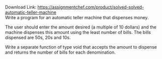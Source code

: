 Download Link: https://assignmentchef.com/product/solved-solved-automatic-teller-machine
<br>
Write a program for an automatic teller machine that dispenses money.

The user should enter the amount desired (a multiple of 10 dollars) and the machine dispenses this amount using the least number of bills. The bills dispensed are 50s, 20s and 10s.

Write a separate function of type void that accepts the amount to dispense and returns the number of bills for each denomination.
